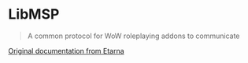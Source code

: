 # LibMSP

> A common protocol for WoW roleplaying addons to communicate

[Original documentation from Etarna](https://moonshyne.org/msp/)
